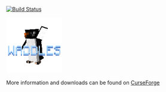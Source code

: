 [![Build Status](https://github.drone.dyonb.nl/api/badges/HeyItsMeNobody/Waddles/status.svg?ref=refs/heads/master)](https://github.drone.dyonb.nl/HeyItsMeNobody/Waddles)

![](src/main/resources/assets/waddles/icon.png)

More information and downloads can be found on [CurseForge](https://www.curseforge.com/minecraft/mc-mods/waddles-fabric)
